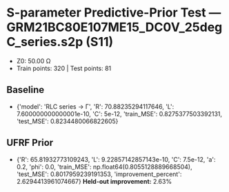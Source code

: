 # S-parameter Predictive-Prior Test — GRM21BC80E107ME15_DC0V_25degC_series.s2p (S11)
- Z0: 50.00 Ω
- Train points: 320  |  Test points: 81

## Baseline
- {'model': 'RLC series -> Γ', 'R': 70.88235294117646, 'L': 7.600000000000001e-10, 'C': 5e-12, 'train_MSE': 0.8275377503392131, 'test_MSE': 0.8234480066822605}

## UFRF Prior
- {'R': 65.81932773109243, 'L': 9.22857142857143e-10, 'C': 7.5e-12, 'a': 0.2, 'phi': 0.0, 'train_MSE': np.float64(0.8055128889668504), 'test_MSE': 0.8017959239191353, 'improvement_percent': 2.6294413961074667}
**Held-out improvement:** 2.63%